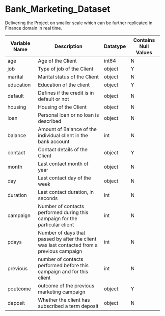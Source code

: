 # Bank_Marketing_Dataset
Delivering the Project on smaller scale which can be further replicated in Finance domain in real time.


Variable Name | Description | Datatype | Contains Null Values
------------- | ----------- | -------- | --------------------
age | Age of the Client | int64 | N
job | Type of job of the Client | object | Y
marital | Marital status of the Client | object | N
education |Education of the client | object | Y
default | Defines if the credit is in default or not | object | N
housing | Housing of the Client | object | N
loan | Personal loan or no loan is described | object | N
balance | Amount of Balance of the individual client in the bank account | int | N
contact | Contact details of the Client | object | Y
month | Last contact month of year | object | N
day | Last contact day of the week | object | N
duration | Last contact duration, in seconds | int | N
campaign | Number of contacts performed during this campaign for the particular client | int | N
pdays | Number of days that passed by after the client was last contacted from a previous campaign | int | N
previous | number of contacts performed before this campaign and for this client | int | N
poutcome | outcome of the previous marketing campaign | object | Y
deposit | Whether the client has subscribed a term deposit | object | N
